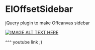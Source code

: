 ElOffsetSidebar
===============

jQuery plugin to make Offcanvas sidebar

[![IMAGE ALT TEXT HERE](http://img.youtube.com/vi/ggQyHoUowaE/0.jpg)](http://www.youtube.com/watch?v=ggQyHoUowaE)

^^^ youtube link ;)
